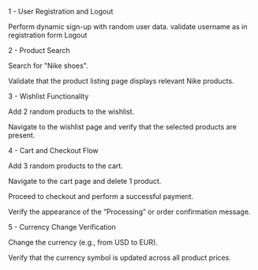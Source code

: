 1 -  User Registration and Logout

Perform dynamic sign-up with random user data.
validate username as in registration form
Logout

2 - Product Search

Search for "Nike shoes".

Validate that the product listing page displays relevant Nike products.

3 -  Wishlist Functionality

Add 2 random products to the wishlist.

Navigate to the wishlist page and verify that the selected products are present.

4 -  Cart and Checkout Flow

Add 3 random products to the cart.

Navigate to the cart page and delete 1 product.

Proceed to checkout and perform a successful payment.

Verify the appearance of the “Processing” or order confirmation message.

5 -  Currency Change Verification

Change the currency (e.g., from USD to EUR).

Verify that the currency symbol is updated across all product prices.
